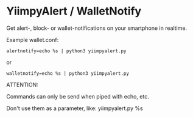 # YiimpyAlert / WalletNotify
Get alert-, block- or  wallet-notifications on your smartphone in realtime.

Example wallet.conf:

`alertnotify=echo %s | python3 yiimpyalert.py`

or 

`walletnotify=echo %s | python3 yiimpyalert.py`


ATTENTION:

Commands can only be send when piped with echo, etc.

Don't use them as a parameter, like: yiimpyalert.py %s
